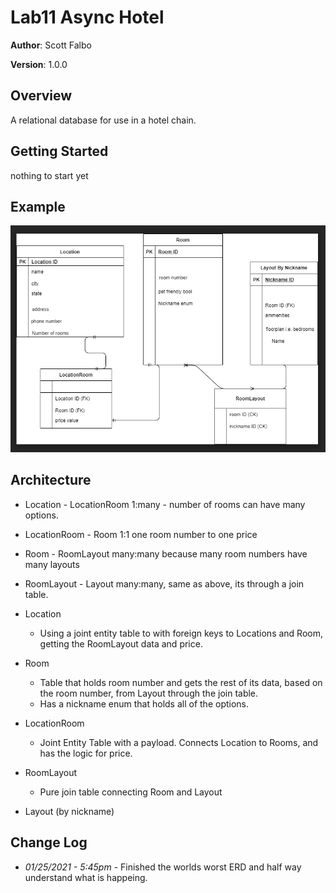 # Lab11 Async Hotel

**Author**: Scott Falbo

**Version**: 1.0.0 


## Overview
A relational database for use in a hotel chain.

## Getting Started
nothing to start yet

## Example
![Async ERD](./assets/async_ERD.png)<br>

## Architecture
+ Location - LocationRoom 1:many   -    number of rooms can have many options.
+ LocationRoom - Room  1:1   one room number to one price
+ Room - RoomLayout  many:many  because many room numbers have many layouts
+ RoomLayout - Layout  many:many, same as above, its through a join table.

+ Location
  + Using a joint entity table to with foreign keys to Locations and Room, getting the RoomLayout data and price.
+ Room
  + Table that holds room number and gets the rest of its data, based on the room number, from Layout through the join table.
  + Has a nickname enum that holds all of the options.
+ LocationRoom
  + Joint Entity Table with a payload.  Connects Location to Rooms, and has the logic for price.
+ RoomLayout
  + Pure join table connecting Room and Layout
+ Layout (by nickname)

## Change Log
+ *01/25/2021 - 5:45pm* - Finished the worlds worst ERD and half way understand what is happeing.